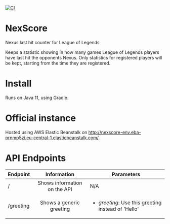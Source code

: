 [![CI](https://github.com/Ploinky/NexScore/actions/workflows/gradle.yml/badge.svg)](https://github.com/Ploinky/NexScore/actions/workflows/gradle.yml)


# NexScore
Nexus last hit counter for League of Legends

Keeps a statistic showing in how many games League of Legends players have last hit the opponents Nexus.
Only statistics for registered players will be kept, starting from the time they are registered.

# Install
Runs on Java 11, using Gradle.

# Official instance
Hosted using AWS Elastic Beanstalk on http://nexscore-env.eba-prnmp5zi.eu-central-1.elasticbeanstalk.com/.

# API Endpoints
| Endpoint | Information | Parameters |
| - |:-:| - |
| / | Shows information on the API | N/A |
| /greeting | Shows a generic greeting | <ul><li>*greeting*: Use this greeting instead of 'Hello'</li></ul> |
